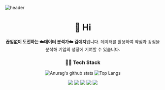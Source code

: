 ![header](https://capsule-render.vercel.app/api?type=wave&color=ED986C&height=300&section=header&text=meji's%20github&fontSize=90&fontColor=F8F8F5&animation=fadeIn)

  
<div align="center">
  <h1>👋 Hi </h1>           
  <strong>끊임없이 도전하는 ☁️데이터 분석가☁️ 김예지</strong>입니다.
  데이터를 활용하여 약점과 강점을 분석해 기업의 성장에 기여할 수 있습니다.      

  <h3>👩‍💻 Tech Stack </h3>
  
  ![Anurag's github stats](https://github-readme-stats.vercel.app/api?username=meji9086&show_icons=true)
  ![Top Langs](https://github-readme-stats.vercel.app/api/top-langs/?username=meji9086&layout=compact)     

  <img src="https://img.shields.io/badge/Python-3776AB?style=for-the-badge&logo=Python&logoColor=white"/>
  <img src="https://img.shields.io/badge/Jupyter-F37626?style=for-the-badge&logo=Jupyter&logoColor=white"/>
  <img src="https://img.shields.io/badge/MySQL-8BC0D0?style=for-the-badge&logo=MySQL&logoColor=white"/>
  <img src="https://img.shields.io/badge/HTML-00A98F?style=for-the-badge&logo=HTML&logoColor=white"/>
  <img src="https://img.shields.io/badge/R-9999FF?style=for-the-badge&logo=R&logoColor=white"/>   

</div> 

   
